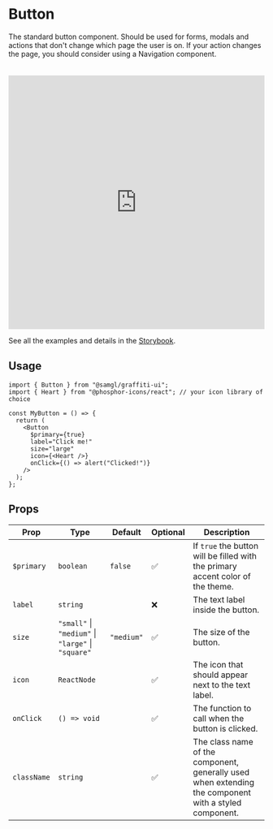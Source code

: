 # Button

The standard button component. Should be used for forms, modals and actions that don't change which page the user is on. If your action changes the page, you should consider using a Navigation component.

<iframe src="https://samhynds.github.io/graffiti-ui/?path=/story/buttons-button--primary&viewMode=story&shortcuts=false&singleStory=true"
     style="width:100%; height:500px; border:0; margin-top: 20px;"
     title="graffiti-button-example-1"
   ></iframe>

See all the examples and details in the [Storybook](https://samhynds.github.io/graffiti-ui/?path=/docs/buttons-button--docs).

## Usage

```tsx
import { Button } from "@samgl/graffiti-ui";
import { Heart } from "@phosphor-icons/react"; // your icon library of choice

const MyButton = () => {
  return (
    <Button
      $primary={true}
      label="Click me!"
      size="large"
      icon={<Heart />}
      onClick={() => alert("Clicked!")}
    />
  );
};
```

## Props

| Prop        | Type                                               | Default    | Optional | Description                                                                                           |
| ----------- | -------------------------------------------------- | ---------- | -------- | ----------------------------------------------------------------------------------------------------- |
| `$primary`  | `boolean`                                          | `false`    | ✅       | If `true` the button will be filled with the primary accent color of the theme.                       |
| `label`     | `string`                                           |            | ❌       | The text label inside the button.                                                                     |
| `size`      | `"small"` \| `"medium"` \| `"large"` \| `"square"` | `"medium"` | ✅       | The size of the button.                                                                               |
| `icon`      | `ReactNode`                                        |            | ✅       | The icon that should appear next to the text label.                                                   |
| `onClick`   | `() => void`                                       |            | ✅       | The function to call when the button is clicked.                                                      |
| `className` | `string`                                           |            | ✅       | The class name of the component, generally used when extending the component with a styled component. |
